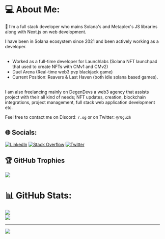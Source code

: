 # 💻 About Me:
🌱 I’m a full stack developer who mains Solana's and Metaplex's JS libraries along with Next.js on web development.

I have been in Solana ecosystem since 2021 and been actively working as a developer.<br/><br/>
- Worked as a full-time developer for Launchlabs (Solana NFT launchpad that used to create NFTs with CMv1 and CMv2)
- Duel Arena (Real-time web3 pvp blackjack game)
- Current Position: Reavers & Last Haven (both idle solana based games).<br/>
<br/>
I am also freelancing mainly on DegenDevs a web3 agency that assists project with their all kind of needs; NFT updates, creation, blockchain integrations, project management, full stack web application development etc.

Feel free to contact me on Discord: `r.og` or on Twitter: `@r0guzh`


## 🌐 Socials:
[![LinkedIn](https://img.shields.io/badge/LinkedIn-%230077B5.svg?logo=linkedin&logoColor=white)](https://linkedin.com/in/oguzhan-ozgur) [![Stack Overflow](https://img.shields.io/badge/-Stackoverflow-FE7A16?logo=stack-overflow&logoColor=white)](https://stackoverflow.com/users/12718242) [![Twitter](https://img.shields.io/badge/Twitter-%231DA1F2.svg?logo=Twitter&logoColor=white)](https://twitter.com/r0guzh) 

## 🏆 GitHub Trophies
![](https://github-profile-trophy.vercel.app/?username=roguzh&theme=monokai&no-frame=false&no-bg=true&margin-w=4)

# 📊 GitHub Stats:
![](https://github-readme-streak-stats.herokuapp.com/?user=roguzh&theme=material-palenight&hide_border=false)<br/>
![](https://github-readme-stats.vercel.app/api/top-langs/?username=roguzh&theme=material-palenight&hide_border=false&include_all_commits=true&count_private=true&layout=compact)

---
[![](https://visitcount.itsvg.in/api?id=roguzh&icon=0&color=0)](https://visitcount.itsvg.in)

<!-- Proudly created with GPRM ( https://gprm.itsvg.in ) -->
